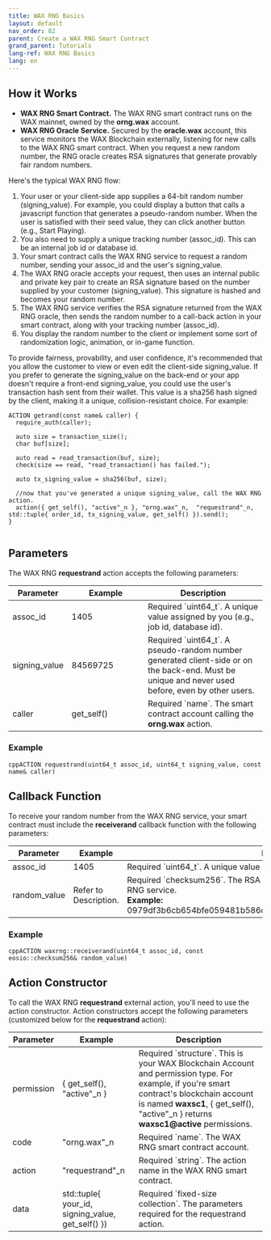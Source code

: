 ```yaml
---
title: WAX RNG Basics
layout: default
nav_order: 82
parent: Create a WAX RNG Smart Contract
grand_parent: Tutorials
lang-ref: WAX RNG Basics
lang: en
---
```


## How it Works

* **WAX RNG Smart Contract.** The WAX RNG smart contract runs on the WAX mainnet, owned by the **orng.wax** account.  
* **WAX RNG Oracle Service.** Secured by the **oracle.wax** account, this service monitors the WAX Blockchain externally, listening for new calls to the WAX RNG smart contract. When you request a new random number, the RNG oracle creates RSA signatures that generate provably fair random numbers. 

Here's the typical WAX RNG flow:

1. Your user or your client-side app supplies a 64-bit random number (signing_value). For example, you could display a button that calls a javascript function that generates a pseudo-random number. When the user is satisfied with their seed value, they can click another button (e.g., Start Playing).
2. You also need to supply a unique tracking number (assoc_id). This can be an internal job id or database id. 
3. Your smart contract calls the WAX RNG service to request a random number, sending your assoc_id and the user's signing_value.
4. The WAX RNG oracle accepts your request, then uses an internal public and private key pair to create an RSA signature based on the number supplied by your customer (signing_value). This signature is hashed and becomes your random number. 
5. The WAX RNG service verifies the RSA signature returned from the WAX RNG oracle, then sends the random number to a call-back action in your smart contract, along with your tracking number (assoc_id). 
6. You display the random number to the client or implement some sort of randomization logic, animation, or in-game function.

To provide fairness, provability, and user confidence, it's recommended that you allow the customer to view or even edit the client-side signing_value. If you prefer to generate the signing_value on the back-end or your app doesn't require a front-end signing_value, you could use the user's transaction hash sent from their wallet. This value is a sha256 hash signed by the client, making it a unique, collision-resistant choice. For example:

```
ACTION getrand(const name& caller) {
  require_auth(caller);
  
  auto size = transaction_size();
  char buf[size];

  auto read = read_transaction(buf, size);
  check(size == read, "read_transaction() has failed.");

  auto tx_signing_value = sha256(buf, size); 

  //now that you've generated a unique signing_value, call the WAX RNG action.
  action({ get_self(), "active"_n }, "orng.wax"_n,  "requestrand"_n, std::tuple{ order_id, tx_signing_value, get_self() }).send();
}


```

## Parameters

The WAX RNG **requestrand** action accepts the following parameters:

<table>
<thead>
<tr>
<th style="width:15%">Parameter</th>
<th style="width:30%">Example</th>
<th>Description</th>
</tr>
</thead>

<tbody>
<tr>
<td>assoc_id</td>
<td>1405</td>
<td>Required `uint64_t`. A unique value assigned by you (e.g., job id, database id).</td>
</tr>

<tr>
<td>signing_value</td>
<td>84569725</td>
<td>Required `uint64_t`. A pseudo-random number generated client-side or on the back-end. Must be unique and never used before, even by other users.</td>
</tr>

<tr>
<td>caller</td>
<td>get_self()</td>
<td>Required `name`. The smart contract account calling the <strong>orng.wax</strong> action.</td>
</tr>

</tbody>
</table>

### Example

```cppACTION requestrand(uint64_t assoc_id, uint64_t signing_value, const name& caller)```

## Callback Function

To receive your random number from the WAX RNG service, your smart contract must include the **receiverand** callback function with the following parameters:


<table style="table-layout:fixed">
<thead>
<tr>
<th style="width:15%">Parameter</th>
<th style="width:30%">Example</th>
<th>Description</th>
</tr>
</thead>

<tbody>
<tr>
<td>assoc_id</td>
<td>1405</td>
<td>Required `uint64_t`. A unique value assigned by you (e.g., job id, database id).</td>
</tr>

<tr>
<td>random_value</td>
<td >Refer to Description.</td>
<td style="word-wrap:break-word">Required `checksum256`. The RSA signed random value returned from the WAX RNG service.<br />
    <strong>Example: </strong>0979df3b6cb654bfe059481b586c2277697e7f0bfcef3e0dd198e19b54bce278
</td>
</tr>

</tbody>
</table>

### Example

```cppACTION waxrng::receiverand(uint64_t assoc_id, const eosio::checksum256& random_value)```

## Action Constructor

To call the WAX RNG **requestrand** external action, you'll need to use the action constructor. Action constructors accept the following parameters (customized below for the **requestrand** action):

<table>
<thead>
<tr>
<th style="width:15%">Parameter</th>
<th style="width:30%">Example</th>
<th>Description</th>
</tr>
</thead>

<tbody>
<tr>
<td>permission</td>
<td>{ get_self(), "active"_n }</td>
<td>Required `structure`. This is your WAX Blockchain Account and permission type. For example, if you're smart contract's blockchain account is named <strong>waxsc1</strong>, { get_self(), "active"_n } returns <strong>waxsc1@active</strong> permissions.</td>
</tr>

<tr>
<td>code</td>
<td>"orng.wax"_n</td>
<td>Required `name`. The WAX RNG smart contract account.</td>
</tr>

<tr>
<td>action</td>
<td>"requestrand"_n</td>
<td>Required `string`. The action name in the WAX RNG smart contract.</td>
</tr>

<tr>
<td>data</td>
<td>std::tuple{ your_id, signing_value, get_self() })</td>
<td>Required `fixed-size collection`. The parameters required for the requestrand action.
</td>
</tr>
</tbody>
</table>
